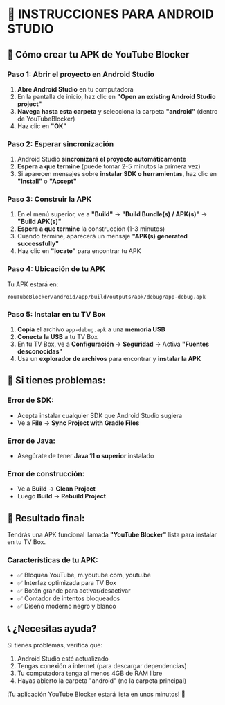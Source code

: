 # 🚀 INSTRUCCIONES PARA ANDROID STUDIO

## 📱 Cómo crear tu APK de YouTube Blocker

### Paso 1: Abrir el proyecto en Android Studio
1. **Abre Android Studio** en tu computadora
2. En la pantalla de inicio, haz clic en **"Open an existing Android Studio project"**
3. **Navega hasta esta carpeta** y selecciona la carpeta **"android"** (dentro de YouTubeBlocker)
4. Haz clic en **"OK"**

### Paso 2: Esperar sincronización
1. Android Studio **sincronizará el proyecto automáticamente**
2. **Espera a que termine** (puede tomar 2-5 minutos la primera vez)
3. Si aparecen mensajes sobre **instalar SDK o herramientas**, haz clic en **"Install"** o **"Accept"**

### Paso 3: Construir la APK
1. En el menú superior, ve a **"Build"** → **"Build Bundle(s) / APK(s)"** → **"Build APK(s)"**
2. **Espera a que termine** la construcción (1-3 minutos)
3. Cuando termine, aparecerá un mensaje **"APK(s) generated successfully"**
4. Haz clic en **"locate"** para encontrar tu APK

### Paso 4: Ubicación de tu APK
Tu APK estará en:
```
YouTubeBlocker/android/app/build/outputs/apk/debug/app-debug.apk
```

### Paso 5: Instalar en tu TV Box
1. **Copia** el archivo `app-debug.apk` a una **memoria USB**
2. **Conecta la USB** a tu TV Box
3. En tu TV Box, ve a **Configuración** → **Seguridad** → Activa **"Fuentes desconocidas"**
4. Usa un **explorador de archivos** para encontrar y **instalar la APK**

## 🔧 Si tienes problemas:

### Error de SDK:
- Acepta instalar cualquier SDK que Android Studio sugiera
- Ve a **File** → **Sync Project with Gradle Files**

### Error de Java:
- Asegúrate de tener **Java 11 o superior** instalado

### Error de construcción:
- Ve a **Build** → **Clean Project**
- Luego **Build** → **Rebuild Project**

## 🎯 Resultado final:
Tendrás una APK funcional llamada **"YouTube Blocker"** lista para instalar en tu TV Box.

### Características de tu APK:
- ✅ Bloquea YouTube, m.youtube.com, youtu.be
- ✅ Interfaz optimizada para TV Box
- ✅ Botón grande para activar/desactivar
- ✅ Contador de intentos bloqueados
- ✅ Diseño moderno negro y blanco

## 📞 ¿Necesitas ayuda?
Si tienes problemas, verifica que:
1. Android Studio esté actualizado
2. Tengas conexión a internet (para descargar dependencias)
3. Tu computadora tenga al menos 4GB de RAM libre
4. Hayas abierto la carpeta "android" (no la carpeta principal)

¡Tu aplicación YouTube Blocker estará lista en unos minutos! 🎉
